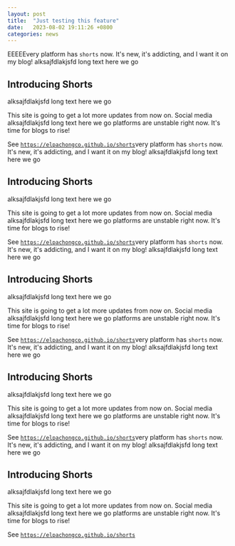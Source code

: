 ```yaml
---
layout: post
title:  "Just testing this feature"
date:   2023-08-02 19:11:26 +0800
categories: news
---
```


EEEEEvery platform has `shorts` now. It's new, it's addicting, and I want it on my blog!
alksajfdlakjsfd long text here we go 

## Introducing Shorts
alksajfdlakjsfd long text here we go 

This site is going to get a lot more updates from now on. Social media
alksajfdlakjsfd long text here we go 
platforms are unstable right now. It's time for blogs to rise! 

See [`https://elpachongco.github.io/shorts`](https://elpachongco.github.io/shorts)very platform has `shorts` now. It's new, it's addicting, and I want it on my blog!
alksajfdlakjsfd long text here we go 

## Introducing Shorts
alksajfdlakjsfd long text here we go 

This site is going to get a lot more updates from now on. Social media
alksajfdlakjsfd long text here we go 
platforms are unstable right now. It's time for blogs to rise! 

See [`https://elpachongco.github.io/shorts`](https://elpachongco.github.io/shorts)very platform has `shorts` now. It's new, it's addicting, and I want it on my blog!
alksajfdlakjsfd long text here we go 

## Introducing Shorts
alksajfdlakjsfd long text here we go 

This site is going to get a lot more updates from now on. Social media
alksajfdlakjsfd long text here we go 
platforms are unstable right now. It's time for blogs to rise! 

See [`https://elpachongco.github.io/shorts`](https://elpachongco.github.io/shorts)very platform has `shorts` now. It's new, it's addicting, and I want it on my blog!
alksajfdlakjsfd long text here we go 

## Introducing Shorts
alksajfdlakjsfd long text here we go 

This site is going to get a lot more updates from now on. Social media
alksajfdlakjsfd long text here we go 
platforms are unstable right now. It's time for blogs to rise! 

See [`https://elpachongco.github.io/shorts`](https://elpachongco.github.io/shorts)very platform has `shorts` now. It's new, it's addicting, and I want it on my blog!
alksajfdlakjsfd long text here we go 

## Introducing Shorts
alksajfdlakjsfd long text here we go 

This site is going to get a lot more updates from now on. Social media
alksajfdlakjsfd long text here we go 
platforms are unstable right now. It's time for blogs to rise! 

See [`https://elpachongco.github.io/shorts`](https://elpachongco.github.io/shorts)
